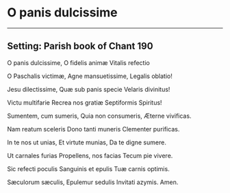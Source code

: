 # O panis dulcissime

***

## Setting: Parish book of Chant 190

O panis dulcissime,
O fidelis animæ
Vitalis refectio

O Paschalis victimæ,
Agne mansuetissime,
Legalis oblatio!

Jesu dilectissime,
Quæ sub panis specie
Velaris divinitus!

Victu multifarie
Recrea nos gratiæ
Septiformis Spiritus!

Sumentem, cum sumeris,
Quia non consumeris,
Æterne vivificas.

Nam reatum sceleris
Dono tanti muneris
Clementer purificas.

In te nos ut unias,
Et virtute munias,
Da te digne sumere.

Ut carnales furias
Propellens, nos facias
Tecum pie vivere.

Sic refecti poculis
Sanguinis et epulis
Tuæ carnis optimis.

Sæculorum sæculis,
Epulemur sedulis
Invitati azymis. Amen.